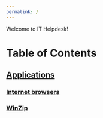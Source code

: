 ```yaml
---
permalink: /
---
```


Welcome to IT Helpdesk!

# Table of Contents
## [Applications](./apps/index.md)
### [Internet browsers](./apps/internet-browsers.md)
### [WinZip](./apps/winzip.md)
